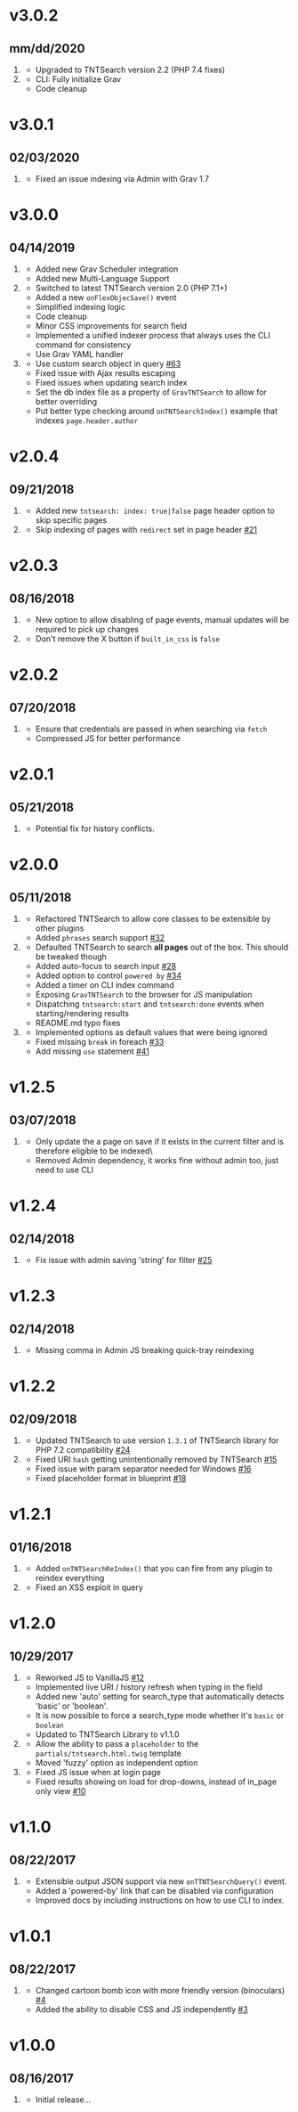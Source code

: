 # v3.0.2
## mm/dd/2020

1. [](#new)
    * Upgraded to TNTSearch version 2.2 (PHP 7.4 fixes)
1. [](#improved)
    * CLI: Fully initialize Grav
    * Code cleanup

# v3.0.1
## 02/03/2020

1. [](#bugfix)
    * Fixed an issue indexing via Admin with Grav 1.7

# v3.0.0
## 04/14/2019

1. [](#new)
    * Added new Grav Scheduler integration
    * Added new Multi-Language Support
1. [](#improved)
    * Switched to latest TNTSearch version 2.0 (PHP 7.1+)
    * Added a new `onFlexObjecSave()` event
    * Simplified indexing logic
    * Code cleanup
    * Minor CSS improvements for search field
    * Implemented a unified indexer process that always uses the CLI command for consistency
    * Use Grav YAML handler
1. [](#bugfix)
    * Use custom search object in query [#63](https://github.com/trilbymedia/grav-plugin-tntsearch/issues/63)  
    * Fixed issue with Ajax results escaping
    * Fixed issues when updating search index  
    * Set the db index file as a property of `GravTNTSearch` to allow for better overriding
    * Put better type checking around `onTNTSearchIndex()` example that indexes `page.header.author`
   
# v2.0.4
## 09/21/2018

1. [](#new)
    * Added new `tntsearch: index: true|false` page header option to skip specific pages
1. [](#bugfix)
    * Skip indexing of pages with `redirect` set in page header [#21](https://github.com/trilbymedia/grav-plugin-tntsearch/issues/21)

# v2.0.3
## 08/16/2018

1. [](#new)
    * New option to allow disabling of page events, manual updates will be required to pick up changes
1. [](#bugfix)
    * Don't remove the X button if `built_in_css` is `false`

# v2.0.2
## 07/20/2018

1. [](#bugfix)
    * Ensure that credentials are passed in when searching via `fetch`
    * Compressed JS for better performance

# v2.0.1
## 05/21/2018

1. [](#bugfix)
    * Potential fix for history conflicts.

# v2.0.0
## 05/11/2018

1. [](#new)
    * Refactored TNTSearch to allow core classes to be extensible by other plugins
    * Added `phrases` search support [#32](https://github.com/trilbymedia/grav-plugin-tntsearch/pull/32)
1. [](#improved)
    * Defaulted TNTSearch to search **all pages** out of the box. This should be tweaked though
    * Added auto-focus to search input [#28](https://github.com/trilbymedia/grav-plugin-tntsearch/pull/28)
    * Added option to control `powered by` [#34](https://github.com/trilbymedia/grav-plugin-tntsearch/pull/34)
    * Added a timer on CLI index command
    * Exposing `GravTNTSearch` to the browser for JS manipulation
    * Dispatching `tntsearch:start` and `tntsearch:done` events when starting/rendering results
    * README.md typo fixes
1. [](#bugfix)
    * Implemented options as default values that were being ignored
    * Fixed missing `break` in foreach [#33](https://github.com/trilbymedia/grav-plugin-tntsearch/pull/33)
    * Add missing `use` statement [#41](https://github.com/trilbymedia/grav-plugin-tntsearch/pull/41)   

# v1.2.5
## 03/07/2018

1. [](#improved)
    * Only update the a page on save if it exists in the current filter and is therefore eligible to be indexed\
    * Removed Admin dependency, it works fine without admin too, just need to use CLI

# v1.2.4
## 02/14/2018

1. [](#bugfix)
    * Fix issue with admin saving 'string' for filter [#25](https://github.com/trilbymedia/grav-plugin-tntsearch/issues/25)

# v1.2.3
## 02/14/2018

1. [](#bugfix)
    * Missing comma in Admin JS breaking quick-tray reindexing

# v1.2.2
## 02/09/2018

1. [](#improved)
    * Updated TNTSearch to use version `1.3.1` of TNTSearch library for PHP 7.2 compatibility [#24](https://github.com/trilbymedia/grav-plugin-tntsearch/issues/24)
1. [](#bugfix)
    * Fixed URI `hash` getting unintentionally removed by TNTSearch [#15](https://github.com/trilbymedia/grav-plugin-tntsearch/pull/15)
    * Fixed issue with param separator needed for Windows [#16](https://github.com/trilbymedia/grav-plugin-tntsearch/pull/16)
    * Fixed placeholder format in blueprint [#18](https://github.com/trilbymedia/grav-plugin-tntsearch/pull/18)

# v1.2.1
## 01/16/2018

1. [](#new)
    * Added `onTNTSearchReIndex()` that you can fire from any plugin to reindex everything
1. [](#bugfix)
    * Fixed an XSS exploit in query    

# v1.2.0
## 10/29/2017

1. [](#new)
    * Reworked JS to VanillaJS [#12](https://github.com/trilbymedia/grav-plugin-tntsearch/pull/12)
    * Implemented live URI / history refresh when typing in the field
    * Added new 'auto' setting for search_type that automatically detects 'basic' or 'boolean'.
    * It is now possible to force a search_type mode whether it's `basic` or `boolean`
    * Updated to TNTSearch Library to v1.1.0             
1. [](#improved)
    * Allow the ability to pass a `placeholder` to the  `partials/tntsearch.html.twig` template
    * Moved 'fuzzy' option as independent option
1. [](#bugfix)
    * Fixed JS issue when at login page
    * Fixed results showing on load for drop-downs, instead of in_page only view [#10](https://github.com/trilbymedia/grav-plugin-tntsearch/issues/10)

# v1.1.0
## 08/22/2017

1. [](#new)
    * Extensible output JSON support via new `onTTNTSearchQuery()` event.
    * Added a 'powered-by' link that can be disabled via configuration
    * Improved docs by including instructions on how to use CLI to index. 
    
# v1.0.1
## 08/22/2017

1. [](#new)
    * Changed cartoon bomb icon with more friendly version (binoculars) [#4](https://github.com/trilbymedia/grav-plugin-tntsearch/issues/4)
    * Added the ability to disable CSS and JS independently [#3](https://github.com/trilbymedia/grav-plugin-tntsearch/issues/3)

# v1.0.0
## 08/16/2017

1. [](#new)
    * Initial release...
